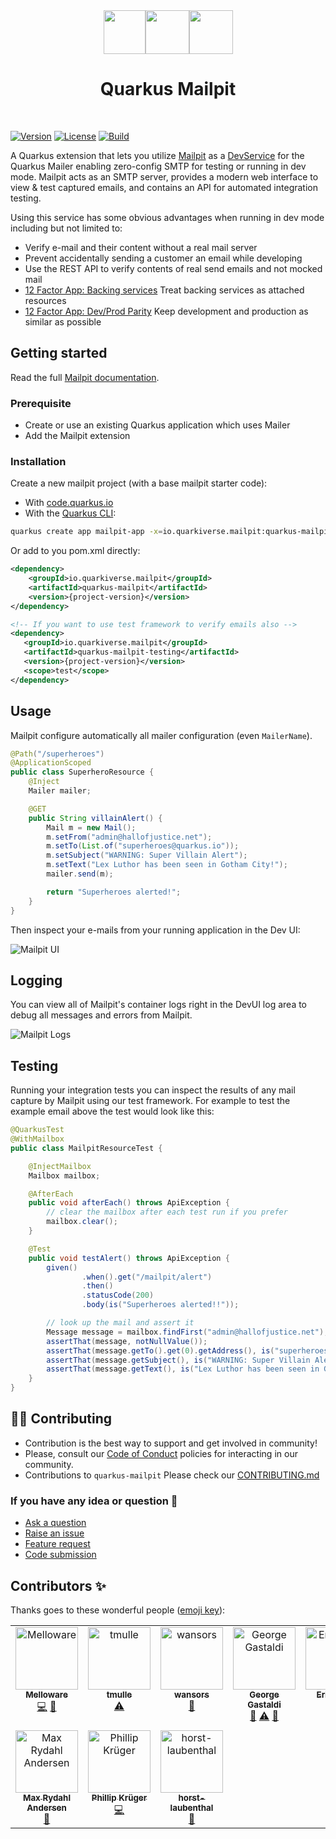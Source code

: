 <div align="center">
<img src="https://github.com/quarkiverse/quarkus-mailpit/blob/main/docs/modules/ROOT/assets/images/quarkus.svg" width="67" height="70" ><img src="https://github.com/quarkiverse/quarkus-mailpit/blob/main/docs/modules/ROOT/assets/images/plus-sign.svg" height="70" ><img src="https://github.com/quarkiverse/quarkus-mailpit/blob/main/docs/modules/ROOT/assets/images/mailpit.svg" height="70" >

# Quarkus Mailpit
</div>
<br>

[![Version](https://img.shields.io/maven-central/v/io.quarkiverse.mailpit/quarkus-mailpit?logo=apache-maven&style=flat-square)](https://search.maven.org/artifact/io.quarkiverse.mailpit/quarkus-mailpit)
[![License](https://img.shields.io/badge/License-Apache%202.0-blue.svg?style=flat-square)](https://opensource.org/licenses/Apache-2.0)
[![Build](https://github.com/quarkiverse/quarkus-mailpit/actions/workflows/build.yml/badge.svg)](https://github.com/quarkiverse/quarkus-mailpit/actions/workflows/build.yml)

A Quarkus extension that lets you utilize [Mailpit](https://github.com/axllent/mailpit) as a [DevService](https://quarkus.io/guides/dev-services) for the Quarkus Mailer enabling zero-config SMTP for testing or running in dev mode.  Mailpit acts as an SMTP server, provides a modern web interface to view & test captured emails, and contains an API for automated integration testing.

Using this service has some obvious advantages when running in dev mode including but not limited to:

* Verify e-mail and their content without a real mail server
* Prevent accidentally sending a customer an email while developing
* Use the REST API to verify contents of real send emails and not mocked mail
* [12 Factor App: Backing services](https://12factor.net/backing-services) Treat backing services as attached resources
* [12 Factor App: Dev/Prod Parity](https://12factor.net/dev-prod-parity) Keep development and production as similar as possible 

## Getting started

Read the full [Mailpit documentation](https://docs.quarkiverse.io/quarkus-mailpit/dev/index.html).

### Prerequisite

- Create or use an existing Quarkus application which uses Mailer
- Add the Mailpit extension

### Installation

Create a new mailpit project (with a base mailpit starter code):

- With [code.quarkus.io](https://code.quarkus.io/?a=mailpit-bowl&j=17&e=io.quarkiverse.mailpit%3Aquarkus-mailpit)
- With the [Quarkus CLI](https://quarkus.io/guides/cli-tooling):

```bash
quarkus create app mailpit-app -x=io.quarkiverse.mailpit:quarkus-mailpit
```
Or add to you pom.xml directly:

```xml
<dependency>
    <groupId>io.quarkiverse.mailpit</groupId>
    <artifactId>quarkus-mailpit</artifactId>
    <version>{project-version}</version>
</dependency>

<!-- If you want to use test framework to verify emails also -->
<dependency>
   <groupId>io.quarkiverse.mailpit</groupId>
   <artifactId>quarkus-mailpit-testing</artifactId>
   <version>{project-version}</version>
   <scope>test</scope>
</dependency>
```

## Usage

Mailpit configure automatically all mailer configuration (even `MailerName`).

```java
@Path("/superheroes")
@ApplicationScoped
public class SuperheroResource {
    @Inject
    Mailer mailer;

    @GET
    public String villainAlert() {
        Mail m = new Mail();
        m.setFrom("admin@hallofjustice.net");
        m.setTo(List.of("superheroes@quarkus.io"));
        m.setSubject("WARNING: Super Villain Alert");
        m.setText("Lex Luthor has been seen in Gotham City!");
        mailer.send(m);

        return "Superheroes alerted!";
    }
}
```

Then inspect your e-mails from your running application in the Dev UI:

![Mailpit UI](./docs/modules/ROOT/assets/images/mailpit-ui.png)

## Logging

You can view all of Mailpit's container logs right in the DevUI log area to debug all messages and errors from Mailpit.

![Mailpit Logs](./docs/modules/ROOT/assets/images/mailpit-logs.png)

## Testing

Running your integration tests you can inspect the results of any mail capture by Mailpit using our test framework.  For example to test the example email above the test would look like this:

```java
@QuarkusTest
@WithMailbox
public class MailpitResourceTest {

    @InjectMailbox
    Mailbox mailbox;

    @AfterEach
    public void afterEach() throws ApiException {
        // clear the mailbox after each test run if you prefer
        mailbox.clear();
    }

    @Test
    public void testAlert() throws ApiException {
        given()
                .when().get("/mailpit/alert")
                .then()
                .statusCode(200)
                .body(is("Superheroes alerted!!"));

        // look up the mail and assert it
        Message message = mailbox.findFirst("admin@hallofjustice.net");
        assertThat(message, notNullValue());
        assertThat(message.getTo().get(0).getAddress(), is("superheroes@quarkus.io"));
        assertThat(message.getSubject(), is("WARNING: Super Villain Alert"));
        assertThat(message.getText(), is("Lex Luthor has been seen in Gotham City!\r\n"));
    }
}
```

## 🧑‍💻 Contributing

- Contribution is the best way to support and get involved in community!
- Please, consult our [Code of Conduct](./CODE_OF_CONDUCT.md) policies for interacting in our community.
- Contributions to `quarkus-mailpit` Please check our [CONTRIBUTING.md](./CONTRIBUTING.md)

### If you have any idea or question 🤷

- [Ask a question](https://github.com/quarkiverse/quarkus-mailpit/discussions)
- [Raise an issue](https://github.com/quarkiverse/quarkus-mailpit/issues)
- [Feature request](https://github.com/quarkiverse/quarkus-mailpit/issues)
- [Code submission](https://github.com/quarkiverse/quarkus-mailpit/pulls)

## Contributors ✨

Thanks goes to these wonderful people ([emoji key](https://allcontributors.org/docs/en/emoji-key)):
<!-- ALL-CONTRIBUTORS-LIST:START - Do not remove or modify this section -->
<!-- prettier-ignore-start -->
<!-- markdownlint-disable -->
<table>
  <tbody>
    <tr>
      <td align="center" valign="top" width="14.28%"><a href="http://melloware.com"><img src="https://avatars.githubusercontent.com/u/4399574?v=4?s=100" width="100px;" alt="Melloware"/><br /><sub><b>Melloware</b></sub></a><br /><a href="https://github.com/quarkiverse/quarkus-mailpit/commits?author=melloware" title="Code">💻</a> <a href="#maintenance-melloware" title="Maintenance">🚧</a></td>
      <td align="center" valign="top" width="14.28%"><a href="https://github.com/tmulle"><img src="https://avatars.githubusercontent.com/u/5183186?v=4?s=100" width="100px;" alt="tmulle"/><br /><sub><b>tmulle</b></sub></a><br /><a href="https://github.com/quarkiverse/quarkus-mailpit/commits?author=tmulle" title="Tests">⚠️</a></td>
      <td align="center" valign="top" width="14.28%"><a href="https://github.com/wansors"><img src="https://avatars.githubusercontent.com/u/15862396?v=4?s=100" width="100px;" alt="wansors"/><br /><sub><b>wansors</b></sub></a><br /><a href="https://github.com/quarkiverse/quarkus-mailpit/issues?q=author%3Awansors" title="Bug reports">🐛</a></td>
      <td align="center" valign="top" width="14.28%"><a href="http://gastaldi.wordpress.com"><img src="https://avatars.githubusercontent.com/u/54133?v=4?s=100" width="100px;" alt="George Gastaldi"/><br /><sub><b>George Gastaldi</b></sub></a><br /><a href="https://github.com/quarkiverse/quarkus-mailpit/issues?q=author%3Agastaldi" title="Bug reports">🐛</a> <a href="https://github.com/quarkiverse/quarkus-mailpit/commits?author=gastaldi" title="Tests">⚠️</a> <a href="https://github.com/quarkiverse/quarkus-mailpit/commits?author=gastaldi" title="Documentation">📖</a></td>
      <td align="center" valign="top" width="14.28%"><a href="https://github.com/erickloss"><img src="https://avatars.githubusercontent.com/u/16836464?v=4?s=100" width="100px;" alt="Eric Kloss"/><br /><sub><b>Eric Kloss</b></sub></a><br /><a href="https://github.com/quarkiverse/quarkus-mailpit/issues?q=author%3Aerickloss" title="Bug reports">🐛</a></td>
      <td align="center" valign="top" width="14.28%"><a href="https://github.com/ggrebert"><img src="https://avatars.githubusercontent.com/u/1737774?v=4?s=100" width="100px;" alt="Geoffrey GREBERT"/><br /><sub><b>Geoffrey GREBERT</b></sub></a><br /><a href="https://github.com/quarkiverse/quarkus-mailpit/commits?author=ggrebert" title="Code">💻</a> <a href="#design-ggrebert" title="Design">🎨</a></td>
      <td align="center" valign="top" width="14.28%"><a href="https://www.georg-leber.de"><img src="https://avatars.githubusercontent.com/u/1669956?v=4?s=100" width="100px;" alt="Georg Leber"/><br /><sub><b>Georg Leber</b></sub></a><br /><a href="https://github.com/quarkiverse/quarkus-mailpit/commits?author=georgleber" title="Documentation">📖</a></td>
    </tr>
    <tr>
      <td align="center" valign="top" width="14.28%"><a href="https://xam.dk"><img src="https://avatars.githubusercontent.com/u/54129?v=4?s=100" width="100px;" alt="Max Rydahl Andersen"/><br /><sub><b>Max Rydahl Andersen</b></sub></a><br /><a href="https://github.com/quarkiverse/quarkus-mailpit/issues?q=author%3Amaxandersen" title="Bug reports">🐛</a></td>
      <td align="center" valign="top" width="14.28%"><a href="http://www.phillip-kruger.com"><img src="https://avatars.githubusercontent.com/u/6836179?v=4?s=100" width="100px;" alt="Phillip Krüger"/><br /><sub><b>Phillip Krüger</b></sub></a><br /><a href="https://github.com/quarkiverse/quarkus-mailpit/commits?author=phillip-kruger" title="Code">💻</a></td>
      <td align="center" valign="top" width="14.28%"><a href="https://github.com/horst-laubenthal"><img src="https://avatars.githubusercontent.com/u/70582127?v=4?s=100" width="100px;" alt="horst-laubenthal"/><br /><sub><b>horst-laubenthal</b></sub></a><br /><a href="#ideas-horst-laubenthal" title="Ideas, Planning, & Feedback">🤔</a></td>
    </tr>
  </tbody>
</table>

<!-- markdownlint-restore -->
<!-- prettier-ignore-end -->

<!-- ALL-CONTRIBUTORS-LIST:END -->
